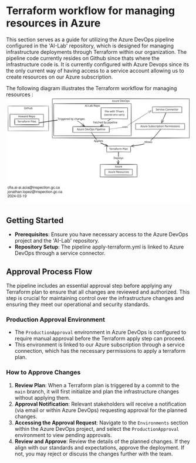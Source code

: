 # Terraform workflow for managing resources in Azure

This section serves as a guide for utilizing the Azure DevOps pipeline
configured in the 'AI-Lab' repository, which is designed for managing
infrastructure deployments through Terraform within our organization. The
pipeline code currently resides on Github since thats where the infrastructure
code is. It is currently configured with Azure Devops since its the only current
way of having access to a service account allowing us to create resources on our
Azure subscription.

The following diagram illustrates the Terraform workflow for managing resources
:
![Terraform Workflow](./img/terraform-workflow.svg)

## Getting Started

- **Prerequisites**: Ensure you have necessary access to the Azure DevOps
 project and the 'AI-Lab' repository.
- **Repository Setup**: The pipeline apply-terraform.yml is linked to Azure
 DevOps through a service connector.

## Approval Process Flow

The pipeline includes an essential approval step before applying any Terraform
plan to ensure that all changes are reviewed and authorized. This step is
crucial for maintaining control over the infrastructure changes and ensuring
they meet our operational and security standards.

### Production Approval Environment

- The `ProductionApproval` environment in Azure DevOps is configured to require
 manual approval before the Terraform apply step can proceed.
- This environment is linked to our Azure subscription through a service
 connection, which has the necessary permissions to apply a terraform plan.

### How to Approve Changes

1. **Review Plan**: When a Terraform plan is triggered by a commit to the `main`
  branch, it will first initialize and plan the infrastructure changes without
  applying them.
2. **Approval Notification**: Relevant stakeholders will receive a notification
  (via email or within Azure DevOps) requesting approval for the planned
  changes.
3. **Accessing the Approval Request**: Navigate to the `Environments` section
  within the Azure DevOps project, and select the `ProductionApproval`
  environment to view pending approvals.
4. **Review and Approve**: Review the details of the planned changes. If they
  align with our standards and expectations, approve the deployment. If not, you
  may reject or discuss the changes further with the team.
